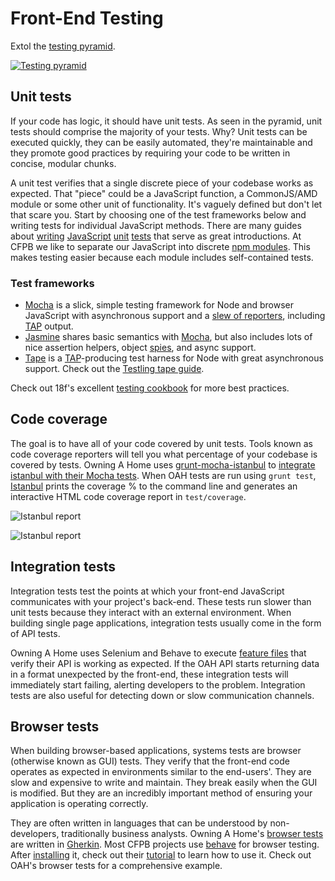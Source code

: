 # Front-End Testing

Extol the [testing pyramid](https://docs.google.com/presentation/d/1NFjgq5SbQ4crNi06SplyqZQ-K9o5RX966AoRVEB38Yg/pub?start=false&loop=false&delayms=3000&slide=id.g18ef6d797_047).

[![Testing pyramid](http://i.imgur.com/1hQdxod.png)](https://docs.google.com/presentation/d/1NFjgq5SbQ4crNi06SplyqZQ-K9o5RX966AoRVEB38Yg/pub?start=false&loop=false&delayms=3000&slide=id.g18ef6d797_047)

## Unit tests

If your code has logic, it should have unit tests. As seen in the pyramid, unit tests should comprise the majority of your tests. Why? Unit tests can be executed quickly, they can be easily automated, they're maintainable and they promote good practices by requiring your code to be written in concise, modular chunks.

A unit test verifies that a single discrete piece of your codebase works as expected. That "piece" could be a JavaScript function, a CommonJS/AMD module or some other unit of functionality. It's vaguely defined but don't let that scare you. Start by choosing one of the test frameworks below and writing tests for individual JavaScript methods. There are many guides about [writing](https://github.com/nelsonic/learn-mocha) [JavaScript](http://alistapart.com/article/writing-testable-javascript) [unit](http://www.smashingmagazine.com/2012/06/27/introduction-to-javascript-unit-testing/) [tests](http://www.htmlgoodies.com/beyond/javascript/testing-javascript-using-the-jasmine-framework.html) that serve as great introductions. At CFPB we like to separate our JavaScript into discrete [npm modules](https://github.com/cfpb/front-end/blob/master/npm.md). This makes testing easier because each module includes self-contained tests.

### Test frameworks
- [Mocha](http://mochajs.org) is a slick, simple testing framework for Node and browser JavaScript with asynchronous support and a [slew of reporters](http://mochajs.org/#reporters), including [TAP](http://en.wikipedia.org/wiki/Test_Anything_Protocol) output.
- [Jasmine](https://github.com/jasmine/jasmine) shares basic semantics with [Mocha](http://mochajs.org), but also includes lots of nice assertion helpers, object [spies](http://jasmine.github.io/2.2/introduction.html#section-Spies), and async support.
- [Tape](https://www.npmjs.com/package/tape) is a [TAP](http://en.wikipedia.org/wiki/Test_Anything_Protocol)-producing test harness for Node with great asynchronous support. Check out the [Testling tape guide](https://ci.testling.com/guide/tape).

Check out 18f's excellent [testing cookbook](https://pages.18f.gov/testing-cookbook/) for more best practices.

## Code coverage

The goal is to have all of your code covered by unit tests. Tools known as code coverage reporters will tell you what percentage of your codebase is covered by tests. Owning A Home uses [grunt-mocha-istanbul](https://github.com/pocesar/grunt-mocha-istanbul) to [integrate istanbul with their Mocha tests](https://github.com/cfpb/owning-a-home/blob/3192922393461295edf9803eec677512704b75dc/Gruntfile.js#L388-L401). When OAH tests are run using `grunt test`, [Istanbul](https://gotwarlost.github.io/istanbul/) prints the coverage % to the command line and generates an interactive HTML code coverage report in `test/coverage`.

![Istanbul report](http://i.imgur.com/2lsQluA.png)

![Istanbul report](http://i.imgur.com/oJYfZCN.png)

## Integration tests

Integration tests test the points at which your front-end JavaScript communicates with your project's back-end. These tests run slower than unit tests because they interact with an external environment. When building single page applications, integration tests usually come in the form of API tests.

Owning A Home uses Selenium and Behave to execute [feature files](https://github.com/cfpb/owning-a-home/tree/556c33e090ed5fe3cfe72cb7262312d5914d41ff/test/api_testing/features) that verify their API is working as expected. If the OAH API starts returning data in a format unexpected by the front-end, these integration tests will immediately start failing, alerting developers to the problem. Integration tests are also useful for detecting down or slow communication channels.

## Browser tests

When building browser-based applications, systems tests are browser (otherwise known as GUI) tests. They verify that the front-end code operates as expected in environments similar to the end-users'. They are slow and expensive to write and maintain. They break easily when the GUI is modified. But they are an incredibly important method of ensuring your application is operating correctly.

They are often written in languages that can be understood by non-developers, traditionally business analysts. Owning A Home's [browser tests](https://github.com/cfpb/owning-a-home/tree/556c33e090ed5fe3cfe72cb7262312d5914d41ff/test/browser_testing) are written in [Gherkin](https://github.com/cucumber/cucumber/wiki/Gherkin). Most CFPB projects use [behave](http://pythonhosted.org/behave/) for browser testing. After [installing](http://pythonhosted.org/behave/install.html) it, check out their [tutorial](http://pythonhosted.org/behave/tutorial.html) to learn how to use it. Check out OAH's browser tests for a comprehensive example.

